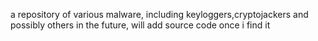a repository of various malware, including keyloggers,cryptojackers and possibly others in the future, will add source code once i find it 
